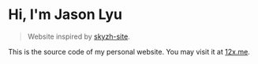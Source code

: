 # Hi, I'm Jason Lyu

> Website inspired by [skyzh-site](https://github.com/skyzh/skyzh-site).

This is the source code of my personal website. You may visit it at [12x.me](https://12x.me).
